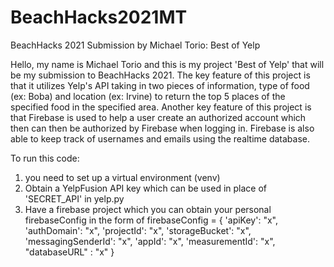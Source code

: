 # BeachHacks2021MT
BeachHacks 2021 Submission by Michael Torio: Best of Yelp

Hello, my name is Michael Torio and this is my project 'Best of Yelp' that will be my submission to BeachHacks 2021. The key feature of this project is that it utilizes Yelp's API taking in two pieces of information, type of food (ex: Boba) and location (ex: Irvine) to return the top 5 places of the specified food in the specified area. Another key feature of this project is that Firebase is used to help a user create an authorized account which then can then be authorized by Firebase when logging in. Firebase is also able to keep track of usernames and emails using the realtime database. 

To run this code:
1. you need to set up a virtual environment (venv)
2. Obtain a YelpFusion API key which can be used in place of 'SECRET_API' in yelp.py
3. Have a firebase project which you can obtain your personal firebaseConfig in the form of 
firebaseConfig = {
    'apiKey': "x",
    'authDomain': "x",
    'projectId': "x",
    'storageBucket': "x",
    'messagingSenderId': "x",
    'appId': "x",
    'measurementId': "x",
    "databaseURL" : "x"
}
